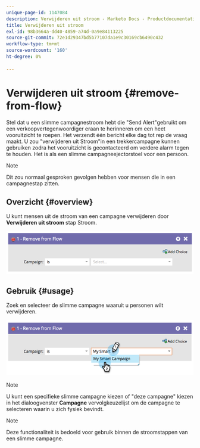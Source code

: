 ```yaml
---
unique-page-id: 1147084
description: Verwijderen uit stroom - Marketo Docs - Productdocumentatie
title: Verwijderen uit stroom
exl-id: 98b3664a-dd40-4859-a74d-0a9e84113225
source-git-commit: 72e1d29347bd5b77107da1e9c30169cb6490c432
workflow-type: tm+mt
source-wordcount: '160'
ht-degree: 0%

---
```


# Verwijderen uit stroom {#remove-from-flow}

Stel dat u een slimme campagnestroom hebt die &quot;Send Alert&quot;gebruikt om een verkoopvertegenwoordiger eraan te herinneren om een heet vooruitzicht te roepen. Het verzendt één bericht elke dag tot rep de vraag maakt. U zou &quot;verwijderen uit Stroom&quot;in een trekkercampagne kunnen gebruiken zodra het vooruitzicht is gecontacteerd om verdere alarm tegen te houden. Het is als een slimme campagneejectorstoel voor een persoon.

>[!NOTE]
>
>Dit zou normaal gesproken gevolgen hebben voor mensen die in een campagnestap zitten.

## Overzicht {#overview}

U kunt mensen uit de stroom van een campagne verwijderen door **Verwijderen uit stroom** stap Stroom.

![](assets/image2014-9-22-17-3a10-3a21.png)

## Gebruik {#usage}

Zoek en selecteer de slimme campagne waaruit u personen wilt verwijderen.

![](assets/image2014-9-22-17-3a10-3a28.png)

>[!NOTE]
>
>U kunt een specifieke slimme campagne kiezen of &quot;deze campagne&quot; kiezen in het dialoogvenster **Campagne** vervolgkeuzelijst om de campagne te selecteren waarin u zich fysiek bevindt.

>[!NOTE]
>
>Deze functionaliteit is bedoeld voor gebruik binnen de stroomstappen van een slimme campagne.
